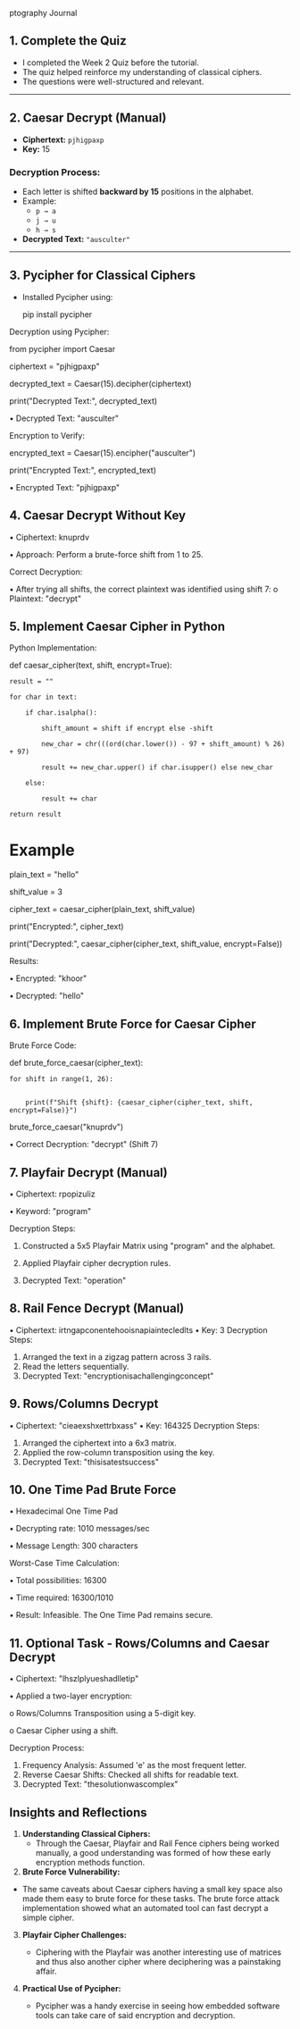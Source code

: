 ptography Journal
## 1. Complete the Quiz
- I completed the Week 2 Quiz before the tutorial.
- The quiz helped reinforce my understanding of classical ciphers.
- The questions were well-structured and relevant.
---
## 2. Caesar Decrypt (Manual)
- **Ciphertext:** `pjhigpaxp`
- **Key:** 15

### Decryption Process:
- Each letter is shifted **backward by 15** positions in the alphabet.
- Example:  
  - `p → a`  
  - `j → u`  
  - `h → s`  
- **Decrypted Text:** `"ausculter"`

---

## 3. Pycipher for Classical Ciphers

- Installed Pycipher using:
  
  pip install pycipher
  
Decryption using Pycipher:

from pycipher import Caesar

ciphertext = "pjhigpaxp"

decrypted_text = Caesar(15).decipher(ciphertext)

print("Decrypted Text:", decrypted_text)

•	Decrypted Text: "ausculter"

Encryption to Verify:

encrypted_text = Caesar(15).encipher("ausculter")

print("Encrypted Text:", encrypted_text)

•	Encrypted Text: "pjhigpaxp"

## 4. Caesar Decrypt Without Key

•	Ciphertext: knuprdv

•	Approach: Perform a brute-force shift from 1 to 25.

Correct Decryption:

•	After trying all shifts, the correct plaintext was identified using shift 7:
o	Plaintext: "decrypt"

## 5. Implement Caesar Cipher in Python
Python Implementation:

def caesar_cipher(text, shift, encrypt=True):

    result = ""
    
    for char in text:
    
        if char.isalpha():
        
            shift_amount = shift if encrypt else -shift
            
            new_char = chr(((ord(char.lower()) - 97 + shift_amount) % 26) + 97)
            
            result += new_char.upper() if char.isupper() else new_char
            
        else:
        
            result += char
            
    return result

# Example

plain_text = "hello"

shift_value = 3

cipher_text = caesar_cipher(plain_text, shift_value)

print("Encrypted:", cipher_text)

print("Decrypted:", caesar_cipher(cipher_text, shift_value, encrypt=False))

Results:

•	Encrypted: "khoor"

•	Decrypted: "hello"

## 6. Implement Brute Force for Caesar Cipher

Brute Force Code:

def brute_force_caesar(cipher_text):

    for shift in range(1, 26):

    
        print(f"Shift {shift}: {caesar_cipher(cipher_text, shift, encrypt=False)}")
        
brute_force_caesar("knuprdv")

•	Correct Decryption: "decrypt" (Shift 7)


## 7. Playfair Decrypt (Manual)

•	Ciphertext: rpopizuliz

•	Keyword: "program"

Decryption Steps:

1.	Constructed a 5x5 Playfair Matrix using "program" and the alphabet.
   
3.	Applied Playfair cipher decryption rules.
   
5.	Decrypted Text: "operation"

## 8. Rail Fence Decrypt (Manual)
•	Ciphertext: irtngapconentehooisnapiaintecledlts
•	Key: 3
Decryption Steps:
1.	Arranged the text in a zigzag pattern across 3 rails.
2.	Read the letters sequentially.
3.	Decrypted Text: "encryptionisachallengingconcept"

## 9. Rows/Columns Decrypt
•	Ciphertext: "cieaexshxettrbxass"
•	Key: 164325
Decryption Steps:
1.	Arranged the ciphertext into a 6x3 matrix.
2.	Applied the row-column transposition using the key.
3.	Decrypted Text: "thisisatestsuccess"

## 10. One Time Pad Brute Force

•	Hexadecimal One Time Pad

•	Decrypting rate: 1010 messages/sec

•	Message Length: 300 characters

Worst-Case Time Calculation:

•	Total possibilities: 16300

•	Time required: 16300/1010

•	Result: Infeasible. The One Time Pad remains secure.

## 11. Optional Task - Rows/Columns and Caesar Decrypt

•	Ciphertext: "lhszlplyueshadlletip"

•	Applied a two-layer encryption:

o	Rows/Columns Transposition using a 5-digit key.

o	Caesar Cipher using a shift.

Decryption Process:

1.	Frequency Analysis: Assumed 'e' as the most frequent letter.
2.	Reverse Caesar Shifts: Checked all shifts for readable text.
3.	Decrypted Text: "thesolutionwascomplex"
   
## Insights and Reflections

1. **Understanding Classical Ciphers:**  
   -  Through the Caesar, Playfair and Rail Fence ciphers being worked manually, a good understanding was formed of how these early encryption methods function.  
 2. **Brute Force Vulnerability:**  
   -  The same caveats about Caesar ciphers having a small key space also made them easy to brute force for these tasks. The brute force attack implementation showed what an automated tool can fast decrypt a simple cipher.
3. **Playfair Cipher Challenges:**  
   -   Ciphering with the Playfair was another interesting use of matrices and thus also another cipher where deciphering was a painstaking affair.  

4. **Practical Use of Pycipher:**  
   -   Pycipher was a handy exercise in seeing how embedded software tools can take care of said encryption and decryption.  



